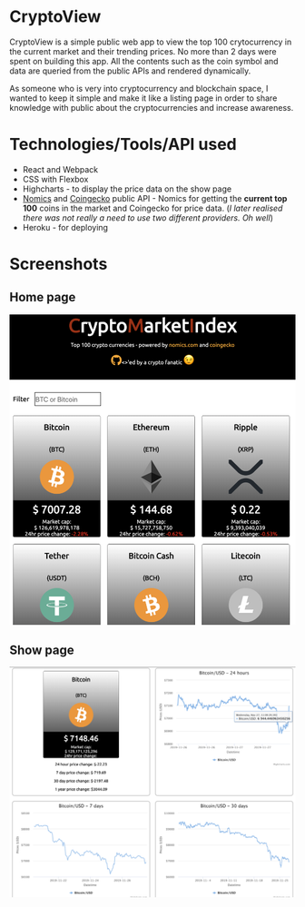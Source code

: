 # CryptoView

CryptoView is a simple public web app to view the top 100 crytocurrency in the current market and their trending prices. No more than 2 days were spent on building this app. All the contents such as the coin symbol and data are queried from the public APIs and rendered dynamically.

As someone who is very into cryptocurrency and blockchain space, I wanted to keep it simple and make it like a listing page in order to share knowledge with public about the cryptocurrencies and increase awareness. 

# Technologies/Tools/API used

* React and Webpack
* CSS with Flexbox
* Highcharts - to display the price data on the show page
* [Nomics](https://nomics.com) and [Coingecko](https://www.coingecko.com/en/api) public API - Nomics for getting the **current top 100** coins in the market and Coingecko for price data. (_I later realised there was not really a need to use two different providers. Oh well_)
* Heroku - for deploying

# Screenshots

## Home page

![Crypto view homepage](https://raw.githubusercontent.com/bhuone-garbu/crypto-view/master/screenshots/home-page-screenshot.png)

## Show page

![Crypt view showpage](https://raw.githubusercontent.com/bhuone-garbu/crypto-view/master/screenshots/show-page-screenshot.png)
